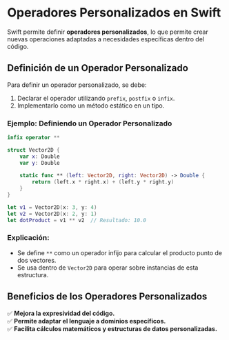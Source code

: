 # Operadores Personalizados en Swift

Swift permite definir **operadores personalizados**, lo que permite crear nuevas operaciones adaptadas a necesidades específicas dentro del código.

## Definición de un Operador Personalizado
Para definir un operador personalizado, se debe:
1. Declarar el operador utilizando `prefix`, `postfix` o `infix`.
2. Implementarlo como un método estático en un tipo.

### Ejemplo: Definiendo un Operador Personalizado
```swift
infix operator **

struct Vector2D {
    var x: Double
    var y: Double
    
    static func ** (left: Vector2D, right: Vector2D) -> Double {
        return (left.x * right.x) + (left.y * right.y)
    }
}

let v1 = Vector2D(x: 3, y: 4)
let v2 = Vector2D(x: 2, y: 1)
let dotProduct = v1 ** v2  // Resultado: 10.0
```

### Explicación:
- Se define `**` como un operador infijo para calcular el producto punto de dos vectores.
- Se usa dentro de `Vector2D` para operar sobre instancias de esta estructura.

## Beneficios de los Operadores Personalizados
✅ **Mejora la expresividad del código.**  
✅ **Permite adaptar el lenguaje a dominios específicos.**  
✅ **Facilita cálculos matemáticos y estructuras de datos personalizadas.**

